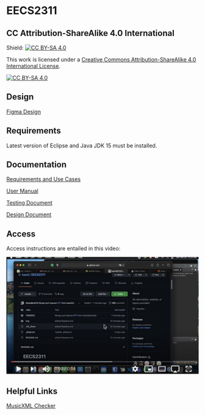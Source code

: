 # EECS2311

## CC Attribution-ShareAlike 4.0 International
Shield: [![CC BY-SA 4.0][cc-by-sa-shield]][cc-by-sa]

This work is licensed under a
[Creative Commons Attribution-ShareAlike 4.0 International License][cc-by-sa].

[![CC BY-SA 4.0][cc-by-sa-image]][cc-by-sa]

[cc-by-sa]: http://creativecommons.org/licenses/by-sa/4.0/
[cc-by-sa-image]: https://licensebuttons.net/l/by-sa/4.0/88x31.png
[cc-by-sa-shield]: https://img.shields.io/badge/License-CC%20BY--SA%204.0-lightgrey.svg

## Design
[Figma Design](https://www.figma.com/file/ZYJ9E94dEMUY9RL5d5kadN/Untitled?node-id=0%3A1)


## Requirements
Latest version of Eclipse and Java JDK 15 must be installed.

## Documentation
[Requirements and Use Cases](documentation/SRS.pdf)

[User Manual](documentation/2311Group13_UserManual.pdf)

[Testing Document](documentation/2311Group13_TestingDocument.pdf)

[Design Document](documentation/2311Group13_DesignDocument.pdf)

## Access

Access instructions are entailed in this video:

[![video](img/youtube.png)](https://youtu.be/Bkg7sOAqV18)

## Helpful Links
[MusicXML Checker](https://www.soundslice.com/musicxml-viewer/)
